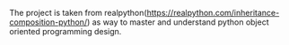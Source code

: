 The project is taken from realpython(https://realpython.com/inheritance-composition-python/) as way to master and understand python object oriented programming design.
